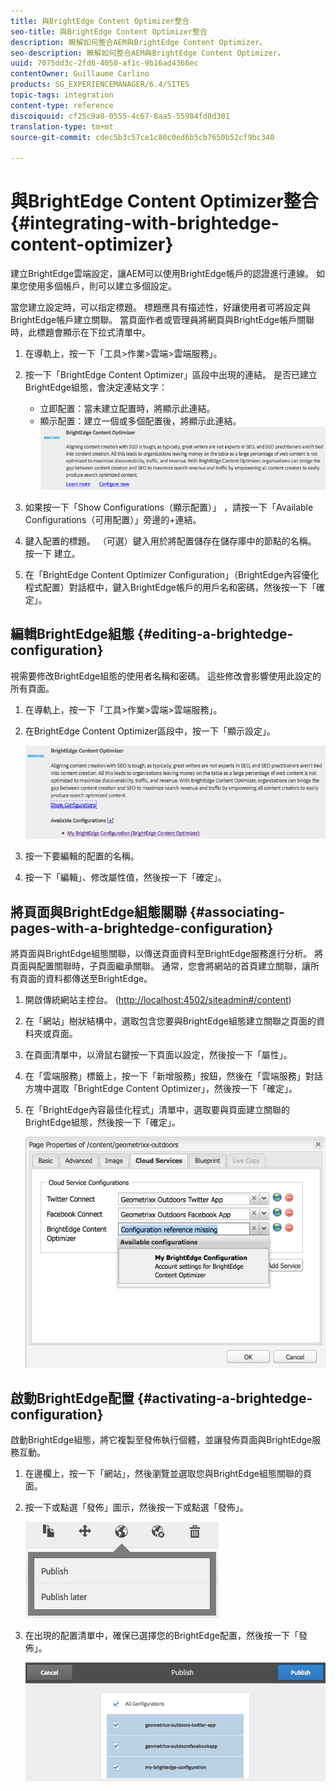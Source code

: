 ```yaml
---
title: 與BrightEdge Content Optimizer整合
seo-title: 與BrightEdge Content Optimizer整合
description: 瞭解如何整合AEM與BrightEdge Content Optimizer。
seo-description: 瞭解如何整合AEM與BrightEdge Content Optimizer。
uuid: 7075dd3c-2fd6-4050-af1c-9b16ad4366ec
contentOwner: Guillaume Carlino
products: SG_EXPERIENCEMANAGER/6.4/SITES
topic-tags: integration
content-type: reference
discoiquuid: cf25c9a8-0555-4c67-8aa5-55984fd8d301
translation-type: tm+mt
source-git-commit: cdec5b3c57ce1c80c0ed6b5cb7650b52cf9bc340

---
```



# 與BrightEdge Content Optimizer整合{#integrating-with-brightedge-content-optimizer}

建立BrightEdge雲端設定，讓AEM可以使用BrightEdge帳戶的認證進行連線。 如果您使用多個帳戶，則可以建立多個設定。

當您建立設定時，可以指定標題。 標題應具有描述性，好讓使用者可將設定與BrightEdge帳戶建立關聯。 當頁面作者或管理員將網頁與BrightEdge帳戶關聯時，此標題會顯示在下拉式清單中。

1. 在導軌上，按一下「工具>作業>雲端>雲端服務」。
1. 按一下「BrightEdge Content Optimizer」區段中出現的連結。 是否已建立BrightEdge組態，會決定連結文字：

   * 立即配置：當未建立配置時，將顯示此連結。
   * 顯示配置：建立一個或多個配置後，將顯示此連結。
   ![chlimage_1-4](assets/chlimage_1-4.png)

1. 如果按一下「Show Configurations（顯示配置）」 ，請按一下「Available Configurations（可用配置）」旁邊的+連結。
1. 鍵入配置的標題。 （可選）鍵入用於將配置儲存在儲存庫中的節點的名稱。 按一下 建立。
1. 在「BrightEdge Content Optimizer Configuration」（BrightEdge內容優化程式配置）對話框中，鍵入BrightEdge帳戶的用戶名和密碼，然後按一下「確定」。

## 編輯BrightEdge組態 {#editing-a-brightedge-configuration}

視需要修改BrightEdge組態的使用者名稱和密碼。 這些修改會影響使用此設定的所有頁面。

1. 在導軌上，按一下「工具>作業>雲端>雲端服務」。
1. 在BrightEdge Content Optimizer區段中，按一下「顯示設定」。

   ![chlimage_1-5](assets/chlimage_1-5.png)

1. 按一下要編輯的配置的名稱。
1. 按一下「編輯」、修改屬性值，然後按一下「確定」。

## 將頁面與BrightEdge組態關聯 {#associating-pages-with-a-brightedge-configuration}

將頁面與BrightEdge組態關聯，以傳送頁面資料至BrightEdge服務進行分析。 將頁面與配置關聯時，子頁面繼承關聯。 通常，您會將網站的首頁建立關聯，讓所有頁面的資料都傳送至BrightEdge。

1. 開啟傳統網站主控台。 ([http://localhost:4502/siteadmin#/content](http://localhost:4502/siteadmin#/content))
1. 在「網站」樹狀結構中，選取包含您要與BrightEdge組態建立關聯之頁面的資料夾或頁面。
1. 在頁面清單中，以滑鼠右鍵按一下頁面以設定，然後按一下「屬性」。
1. 在「雲端服務」標籤上，按一下「新增服務」按鈕，然後在「雲端服務」對話方塊中選取「BrightEdge Content Optimizer」，然後按一下「確定」。
1. 在「BrightEdge內容最佳化程式」清單中，選取要與頁面建立關聯的BrightEdge組態，然後按一下「確定」。

   ![chlimage_1-6](assets/chlimage_1-6.png)

## 啟動BrightEdge配置 {#activating-a-brightedge-configuration}

啟動BrightEdge組態，將它複製至發佈執行個體，並讓發佈頁面與BrightEdge服務互動。

1. 在邊欄上，按一下「網站」，然後瀏覽並選取您與BrightEdge組態關聯的頁面。
1. 按一下或點選「發佈」圖示，然後按一下或點選「發佈」。

   ![chlimage_1-7](assets/chlimage_1-7.png)

1. 在出現的配置清單中，確保已選擇您的BrightEdge配置，然後按一下「發佈」。

   ![chlimage_1-8](assets/chlimage_1-8.png)

